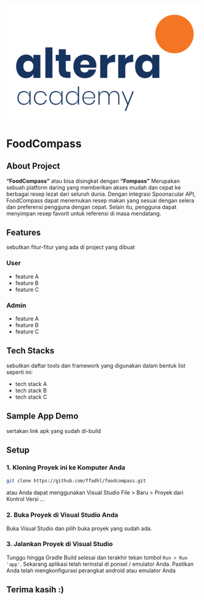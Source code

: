 <p align="center">
  <img src="https://github.com/ffadhl/foodcompass/blob/main/assets/academy.png">
</p>

# FoodCompass

## About Project
**“FoodCompass”** atau bisa disingkat dengan **“Fompass”** Merupakan sebuah platform daring yang memberikan akses mudah dan cepat ke berbagai resep lezat dari seluruh dunia. Dengan integrasi Spoonacular API, FoodCompass dapat menemukan resep makan yang sesuai dengan selera dan preferensi pengguna dengan cepat. Selain itu, pengguna dapat menyimpan resep favorit untuk referensi di masa mendatang.

## Features

sebutkan fitur-fitur yang ada di project yang dibuat

### User

- feature A
- feature B
- feature C

### Admin

- feature A
- feature B
- feature C

## Tech Stacks

sebutkan daftar tools dan framework yang digunakan dalam bentuk list seperti ini:

- tech stack A
- tech stack B
- tech stack C

## Sample App Demo

sertakan link apk yang sudah di-build

## Setup

### 1. Kloning Proyek ini ke Komputer Anda

```bash
git clone https://github.com/ffadhl/foodcompass.git
```

atau Anda dapat menggunakan Visual Studio
File > Baru > Proyek dari Kontrol Versi ...

### 2. Buka Proyek di Visual Studio Anda

Buka Visual Studio dan pilih buka proyek yang sudah ada.

### 3. Jalankan Proyek di Visual Studio

Tunggu hingga Gradle Build selesai dan terakhir tekan tombol `Run > Run 'app'`. Sekarang aplikasi telah terinstal di ponsel / emulator Anda. Pastikan Anda telah mengkonfigurasi perangkat android atau emulator Anda

## Terima kasih :)
